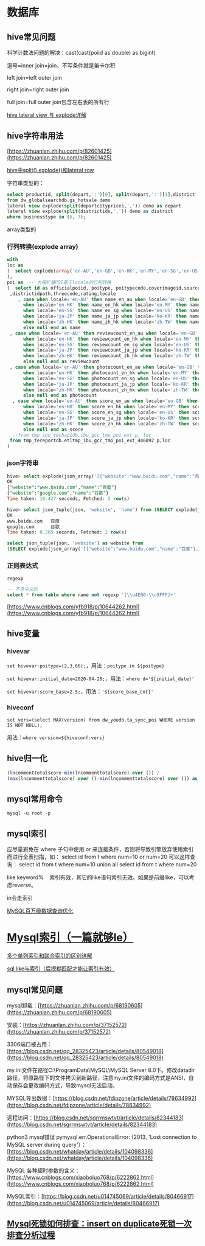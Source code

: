 # 数据库

## hive常见问题

科学计数法问题的解决：cast(cast(poiid as double) as bigint)

逗号=inner join=join，不写条件就是笛卡尔积

left join=left outer join

right join=right outer join

full join=full outer join包含左右表的所有行



[hive lateral view 与 explode详解](https://blog.csdn.net/bitcarmanlee/article/details/51926530)

## hive字符串用法

[https://zhuanlan.zhihu.com/p/82601425](https://zhuanlan.zhihu.com/p/82601425)

[hive中split(),explode()和lateral row](https://blog.csdn.net/yahahassr/article/details/97911676)

字符串类型的：

```SQL
select productid, split(depart,':')[0], split(depart,':')[1],district 
from dw_globalsearchdb.gs_hotsale demo
lateral view explode(split(departcityprices,',')) demo as depart
lateral view explode(split(districtids,',')) demo as district
where businesstype in (6, 7);
```


array<struct>类型的

### 行列转换(explode array)

```sql
with
loc as
(  select explode(array('en-AU','en-GB','en-HK','en-MY','en-SG','en-US','ja-JP','ko-KR','zh-HK','zh-TW')) as locale
),
poi as  -- 大搜扩量POI基于locale的行列转换
(  select id as officialpoiid, poitype, poitypecode,coverimageid,sourcetype,districtid,publishstatus
 ,districtidpath,threecode,rating,locale
    , case when locale='en-AU' then name_en_au when locale='en-GB' then name_en_gb
      when locale='en-HK' then name_en_hk when locale='en-MY' then name_en_my
      when locale='en-SG' then name_en_sg when locale='en-US' then name_en_us
      when locale='ja-JP' then name_ja_jp when locale='ko-KR' then name_ko_kr
      when locale='zh-HK' then name_zh_hk when locale='zh-TW' then name_zh_tw
      else null end as name
 , case when locale='en-AU' then reviewcount_en_au when locale='en-GB' then reviewcount_en_gb
      when locale='en-HK' then reviewcount_en_hk when locale='en-MY' then reviewcount_en_my
      when locale='en-SG' then reviewcount_en_sg when locale='en-US' then reviewcount_en_us
      when locale='ja-JP' then reviewcount_ja_jp when locale='ko-KR' then reviewcount_ko_kr
      when locale='zh-HK' then reviewcount_zh_hk when locale='zh-TW' then reviewcount_zh_tw
      else null end as reviewcount
 , case when locale='en-AU' then photocount_en_au when locale='en-GB' then photocount_en_gb
      when locale='en-HK' then photocount_en_hk when locale='en-MY' then photocount_en_my
      when locale='en-SG' then photocount_en_sg when locale='en-US' then photocount_en_us
      when locale='ja-JP' then photocount_ja_jp when locale='ko-KR' then photocount_ko_kr
      when locale='zh-HK' then photocount_zh_hk when locale='zh-TW' then photocount_zh_tw
      else null end as photocount
  , case when locale='en-AU' then score_en_au when locale='en-GB' then score_en_gb
      when locale='en-HK' then score_en_hk when locale='en-MY' then score_en_my
      when locale='en-SG' then score_en_sg when locale='en-US' then score_en_us
      when locale='ja-JP' then score_ja_jp when locale='ko-KR' then score_ko_kr
      when locale='zh-HK' then score_zh_hk when locale='zh-TW' then score_zh_tw
      else null end as score
  --from tmp_ibu_techapidb.ibu_gcc_tmp_poi_ext p, loc
 from tmp_tereportdb.etltmp_ibu_gcc_tmp_poi_ext_446092 p,loc
)
```




### json字符串

```sql
hive> select explode(json_array('[{"website":"www.baidu.com","name":"百度"},{"website":"google.com"name":"谷歌"}]'));
OK
{"website":"www.baidu.com","name":"百度"}
{"website":"google.com","name":"谷歌"}
Time taken: 10.427 seconds, Fetched: 2 row(s)
```


```sql
hive> select json_tuple(json, 'website', 'name') from (SELECT explode(json_array('[{"website":"www.baidu.com","name":"百度"},{"website":"google.com","name":"谷歌"}]')) as json) test;
OK
www.baidu.com   百度
google.com      谷歌
Time taken: 0.265 seconds, Fetched: 2 row(s)

select json_tuple(json, 'website') as website from 
(SELECT explode(json_array('[{"website":"www.baidu.com","name":"百度"},{"website":"google.com","name":"谷歌"}]')) as json) test;


```


### 正则表达式

`regexp`

```sql
-- 不含中文的
select * from table where name not regexp '[\\u4E00-\\u9FFF]+'
```




[https://www.cnblogs.com/yfb918/p/10644262.html](https://www.cnblogs.com/yfb918/p/10644262.html)

## hive变量

### hivevar

`set hivevar:poitype=(2,3,66);`，用法：`poitype in ${poitype}`

`set hivevar:initial_date=2020-04-28;`，用法：`where d='${initial_date}'`

`set hivevar:score_base=2.5;`，用法：`'${score_base_cnt}'`

### hiveconf

`set vers=(select MAX(version) from dw_youdb.ta_sync_poi WHERE version IS NOT NULL);`

用法：`where version=${hiveconf:vers}`

## hive归一化

```sql
(lncommenttotalscore-min(lncommenttotalscore) over ()) / 
(max(lncommenttotalscore) over ()-min(lncommenttotalscore) over ()) as commentnorm
```


## mysql常用命令

`mysql -u root -p`

## mysql索引

应尽量避免在 where 子句中使用 or 来连接条件，否则将导致引擎放弃使用索引而进行全表扫描，如： select id from t where num=10 or num=20 可以这样查询： select id from t where num=10 union all select id from t where num=20

like keyword%    索引有效，其它的like语句索引无效。如果是前缀like，可以考虑reverse。

in会走索引



[MySQL百万级数据查询优化](https://juejin.cn/post/6854573209485770765)

# [Mysql索引（一篇就够le）](https://www.cnblogs.com/zsql/p/13808417.html)

[多个单列索引和联合索引的区别详解](https://blog.csdn.net/Abysscarry/article/details/80792876)

[sql like与索引（后模糊匹配才能让索引有效）](https://blog.csdn.net/lan12334321234/article/details/70048833)

## mysql常见问题

mysql卸载：[https://zhuanlan.zhihu.com/p/68190605](https://zhuanlan.zhihu.com/p/68190605)

安装：[https://zhuanlan.zhihu.com/p/37152572](https://zhuanlan.zhihu.com/p/37152572)

3306端口被占用：[https://blog.csdn.net/qq_28325423/article/details/80549018](https://blog.csdn.net/qq_28325423/article/details/80549018)

my.ini文件在路径C:\ProgramData\MySQL\MySQL Server 8.0下。修改datadir路径，将原路径下的文件拷贝到新路径，注意my.ini文件的编码方式是ANSI，自动保存会更改编码方式，导致mysql无法启动。

MYSQL导出数据：[https://blog.csdn.net/fdipzone/article/details/78634992](https://blog.csdn.net/fdipzone/article/details/78634992)

远程访问：[https://blog.csdn.net/sgrrmswtvt/article/details/82344183](https://blog.csdn.net/sgrrmswtvt/article/details/82344183)

python3 mysql错误 pymysql.err.OperationalError: (2013, 'Lost connection to MySQL server during query'）：[https://blog.csdn.net/whatday/article/details/104098336](https://blog.csdn.net/whatday/article/details/104098336)

MySQL 各种超时参数的含义：[https://www.cnblogs.com/xiaoboluo768/p/6222862.html](https://www.cnblogs.com/xiaoboluo768/p/6222862.html)

MySQL索引：[https://blog.csdn.net/u014745069/article/details/80466917](https://blog.csdn.net/u014745069/article/details/80466917)

## [Mysql死锁如何排查：insert on duplicate死锁一次排查分析过程](https://www.cnblogs.com/jay-huaxiao/p/11456921.html)

